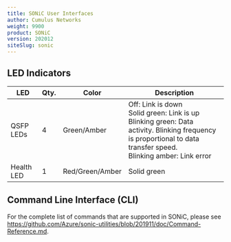 ```yaml
---
title: SONiC User Interfaces
author: Cumulus Networks
weight: 9900
product: SONiC
version: 202012
siteSlug: sonic
---
```


## LED Indicators

| LED | Qty. | Color | Description |
| --- | ---- | ----- | ----------- |
| QSFP LEDs | 4 | Green/Amber| Off: Link is down<br />Solid green: Link is up<br />Blinking green: Data activity. Blinking frequency is proportional to data transfer speed.<br />Blinking amber: Link error |
| Health LED | 1 | Red/Green/Amber | Solid green |

## Command Line Interface (CLI)

For the complete list of commands that are supported in SONiC, please see https://github.com/Azure/sonic-utilities/blob/201911/doc/Command-Reference.md.
